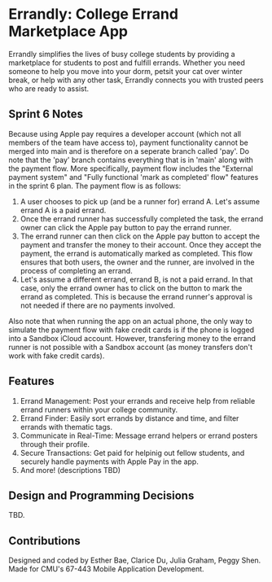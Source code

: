 # Errandly: College Errand Marketplace App
Errandly simplifies the lives of busy college students by providing a marketplace for students to post and fulfill errands. Whether you need someone to help you move into your dorm, petsit your cat over winter break, or help with any other task, Errandly connects you with trusted peers who are ready to assist.

## Sprint 6 Notes
Because using Apple pay requires a developer account (which not all members of the team have access to), payment functionality cannot be merged into main and is therefore on a seperate branch called 'pay'. Do note that the 'pay' branch contains everything that is in 'main' along with the payment flow. More specifically, payment flow includes the "External payment system" and "Fully functional 'mark as completed' flow" features in the sprint 6 plan. The payment flow is as follows:

1. A user chooses to pick up (and be a runner for) errand A. Let's assume errand A is a paid errand.
2. Once the errand runner has successfully completed the task, the errand owner can click the Apple pay button to pay the errand runner.
3. The errand runner can then click on the Apple pay button to accept the payment and transfer the money to their account. Once they accept the payment, the errand is automatically marked as completed. This flow ensures that both users, the owner and the runner, are involved in the process of completing an errand.
4. Let's assume a different errand, errand B, is not a paid errand. In that case, only the errand owner has to click on the button to mark the errand as completed. This is because the errand runner's approval is not needed if there are no payments involved.

Also note that when running the app on an actual phone, the only way to simulate the payment flow with fake credit cards is if the phone is logged into a Sandbox iCloud account. However, transfering money to the errand runner is not possible with a Sandbox account (as money transfers don't work with fake credit cards).

## Features
1. Errand Management: Post your errands and receive help from reliable errand runners within your college community.
2. Errand Finder: Easily sort errands by distance and time, and filter errands with thematic tags. 
4. Communicate in Real-Time: Message errand helpers or errand posters through their profile.
5. Secure Transactions: Get paid for helpinig out fellow students, and securely handle payments with Apple Pay in the app.
6. And more! (descriptions TBD)

## Design and Programming Decisions
TBD.

## Contributions
Designed and coded by Esther Bae, Clarice Du, Julia Graham, Peggy Shen.
Made for CMU's 67-443 Mobile Application Development.
